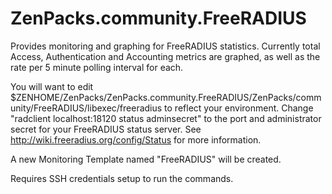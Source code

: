 ZenPacks.community.FreeRADIUS
=============================

Provides monitoring and graphing for FreeRADIUS statistics. Currently total Access, Authentication and Accounting metrics are graphed, as well as the rate per 5 minute polling interval for each.

You will want to edit $ZENHOME/ZenPacks/ZenPacks.community.FreeRADIUS/ZenPacks/community/FreeRADIUS/libexec/freeradius to reflect your environment. Change "radclient localhost:18120 status adminsecret" to the port and administrator secret for your FreeRADIUS status server. See http://wiki.freeradius.org/config/Status for more information.

A new Monitoring Template named "FreeRADIUS" will be created.

Requires SSH credentials setup to run the commands.